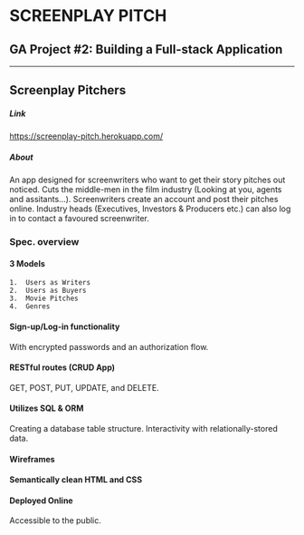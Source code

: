 # SCREENPLAY PITCH

## GA Project #2: Building a Full-stack Application

---

## Screenplay Pitchers

##### Link
https://screenplay-pitch.herokuapp.com/

##### About
An app designed for screenwriters who want to get their story pitches out noticed.
Cuts the middle-men in the film industry (Looking at you, agents and assitants...).
Screenwriters create an account and post their pitches online.
Industry heads (Executives, Investors & Producers etc.) can also log in to contact a favoured screenwriter.

### Spec. overview
#### 3 Models
    1.  Users as Writers
    2.  Users as Buyers
    3.  Movie Pitches
    4.  Genres

#### Sign-up/Log-in functionality
With encrypted passwords and an authorization flow.

#### RESTful routes (CRUD App)
GET, POST, PUT, UPDATE, and DELETE.

#### Utilizes SQL & ORM
Creating a database table structure.
Interactivity with relationally-stored data.

#### Wireframes

#### Semantically clean HTML and CSS

#### Deployed Online
Accessible to the public.
